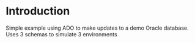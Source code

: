 # Introduction 
Simple example using ADO to make updates to a demo Oracle database.
Uses 3 schemas to simulate 3 environments
